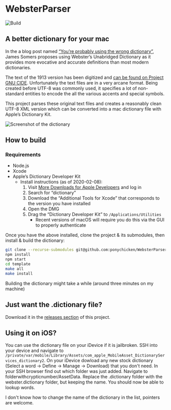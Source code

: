 # WebsterParser

![Build](https://github.com/ponychicken/WebsterParser/workflows/Build/badge.svg)

## A better dictionary for your mac

In the a blog post named [“You’re probably using the wrong dictionary”](http://jsomers.net/blog/dictionary), James Somers proposes using Webster’s Unabridged Dictionary as it provides more evocative and accurate definitions than most modern dictionaries.

The text of the 1913 version has been digitized and [can be found on Project GNU CIDE](https://puszcza.gnu.org.ua/git/?group=gcide). Unfortunately the text files are in a very arcane format. Being created before UTF-8 was commonly used, it specifies a lot of non-standard entities to encode the all the various accents and special symbols.

This project parses these original text files and creates a reasonably clean UTF-8 XML version which can be converted into a mac dictionary file with Apple’s Dictionary Kit.

![Screenshot of the dictionary](https://cloud.githubusercontent.com/assets/183302/4118412/ee98674e-32a0-11e4-99ad-062c0e54a138.png)

## How to build

### Requirements

* Node.js
* Xcode
* Apple’s Dictionary Developer Kit
    - Install instructions (as of 2020-02-08):
        1. Visit [More Downloads for Apple Developers](https://developer.apple.com/download/more/) and log in
        2. Search for “dictionary”
        3. Download the “Additional Tools for Xcode” that corresponds to the version you have installed
        4. Open the DMG
        5. Drag the “Dictionary Developer Kit” to `/Applications/Utilities`
            * Recent versions of macOS will require you do this via the GUI to properly authenticate

Once you have the above installed, clone the project & its submodules, then install & build the dictionary:

````bash
git clone --recurse-submodules git@github.com:ponychicken/WebsterParser
npm install
npm start
cd template
make all
make install
````

Building the dictionary might take a while (around three minutes on my machine)


## Just want the .dictionary file?

Download it in the [releases section](https://github.com/DieBuche/WebsterParser/releases) of this project.


## Using it on iOS?

You can use the dictionary file on your iDevice if it is jailbroken. SSH into your device and navigate to `/private/var/mobile/Library/Assets/com_apple_MobileAsset_DictionaryServices_dictionary2`. 
On your iDevice dowload any new stock dictionary (Select a word -> Define -> Manage -> Download) that you don't need.
In your SSH browser find out which folder was just added. Navigate to folderwithcrypticnumber/AssetData. Replace the .dictionary folder with the webster.dictionary folder, but keeping the name. You should now be able to lookup words. 

I don't know how to change the name of the dictionary in the list, pointers are welcome.
